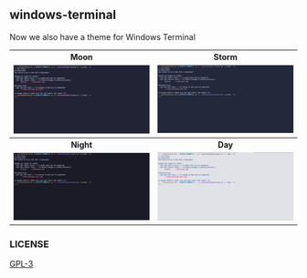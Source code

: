 ## windows-terminal 

Now we also have a theme for Windows Terminal

<table width="100%">
  <tr>
    <th>Moon</th>
    <th>Storm</th>
  </tr>
  <tr>
    <td width="50%">
      <img src="./img/nekonight_wt_moon.jpg" />
    </td>
    <td width="50%">
      <img src="./img/nekonight_wt_storm.jpg" />
    </td>
  </tr>
  <tr>
    <th>Night</th>
    <th>Day</th>
  </tr>
  <tr>
    <td width="50%">
      <img src="./img/nekonight_wt_night.jpg" />
    </td>
    <td width="50%">
      <img src="./img/nekonight_wt_day.jpg" />
    </td>
  </tr>
</table>

### LICENSE 

<a href="./LICENSE.txt">GPL-3</a>
